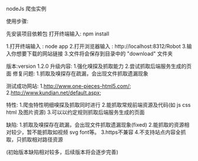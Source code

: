nodeJs 爬虫实例

使用步骤:

先安装项目依赖包 打开终端输入: npm install

1.打开终端输入 : node app
2.打开浏览器输入 : http://localhost:8312/Robot
3.输入你想要下载的网站链接
3.文件将会保存到目录中的 "download" 文件夹

版本:version 1.2.0
升级内容:
1.强化嗅探及抓取能力
2.尝试抓取后端服务生成的页面
修复问题:
1.抓取及嗅探存在疏漏，会出现文件抓取遗漏现象

测试成功网站:
1.http://www.one-pieces-html5.com/;
2.http://www.kundian.net/default.aspx;

特性:
1.爬虫特性明细嗅探及抓取同时进行
2.能抓取常规前端资源及代码(如 js css html 及图片资源)
3.可以以约定规则抓取后端服务生成的页面

缺陷:
1.抓取及嗅探存在疏漏，会出现文件抓取遗漏现象(fixed)
2.能抓取的资源相对较少，暂不能抓取如视频 svg font等。
3.https不兼容
4.不支持站点内容全抓取，只抓取相对路径资源

(初始版本缺陷相对较多，后续版本将会逐步完善)